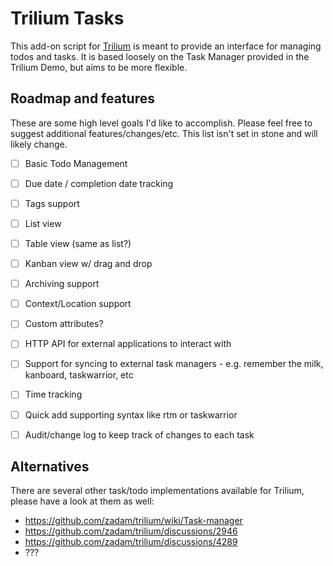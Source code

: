 # Trilium Tasks

This add-on script for [Trilium](https://github.com/zadam/trilium) is meant to provide an interface for managing todos and tasks.  It is based loosely on the Task Manager provided in the Trilium Demo, but aims to be more flexible.


## Roadmap and features

These are some high level goals I'd like to accomplish.  Please feel free to suggest additional features/changes/etc.  This list isn't set in stone and will likely change.

- [ ] Basic Todo Management
- [ ] Due date / completion date tracking
- [ ] Tags support
- [ ] List view
- [ ] Table view (same as list?)
- [ ] Kanban view w/ drag and drop
- [ ] Archiving support
- [ ] Context/Location support
- [ ] Custom attributes?
- [ ] HTTP API for external applications to interact with
- [ ] Support for syncing to external task managers - e.g. remember the milk, kanboard, taskwarrior, etc
- [ ] Time tracking
- [ ] Quick add supporting syntax like rtm or taskwarrior
- [ ] Audit/change log to keep track of changes to each task


## Alternatives

There are several other task/todo implementations available for Trilium, please have a look at them as well:

- <https://github.com/zadam/trilium/wiki/Task-manager>
- <https://github.com/zadam/trilium/discussions/2946>
- <https://github.com/zadam/trilium/discussions/4289>
- ???